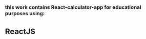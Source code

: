 <h3>this work contains <a href"https://react-calculator-7426e4.netlify.app/">React-calculator-app for educational purposes using:
<h2>ReactJS
  
